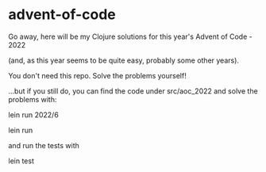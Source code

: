 # advent-of-code

Go away, here will be my Clojure solutions for this year's Advent of Code - 2022

(and, as this year seems to be quite easy, probably some other years).

You don't need this repo. Solve the problems yourself!

...but if you still do, you can find the code under src/aoc\_2022 and solve the problems with:

   lein run 2022/6

   lein run


and run the tests with

   lein test

